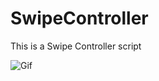 # SwipeController
This is a Swipe Controller script



![Gif](https://user-images.githubusercontent.com/75468288/168459882-1e0d6555-ff30-48be-b00a-dbd2fc3247d3.gif)